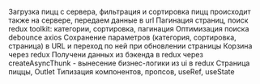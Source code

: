 Загрузка пицц с сервера, фильтрация и сортировка пицц происходит также на сервере, передаем данные в url
Пагинация страниц, поиск
redux toolkit: категории, сортировка, пагинация
Оптимизация поиска debounce
axios
Сохранение параметров (категория, сортировка, страница) в URL и переход по ней при обновлении страницы
Корзина через redux
Получени данных из бэкенда в redux через createAsyncThunk - вынесение бизнес-логики из ui в redux
Страница пиццы, Outlet
Типизация компонентов, пропсов, useRef, useState